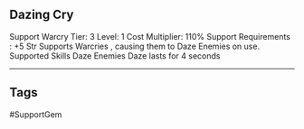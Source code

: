 ## Dazing Cry
Support
Warcry
Tier: 3
Level: 1
Cost Multiplier: 110%
Support Requirements : +5 Str
Supports Warcries , causing them to Daze Enemies on use.
Supported Skills Daze Enemies
Daze lasts for 4 seconds

---
## Tags
#SupportGem
